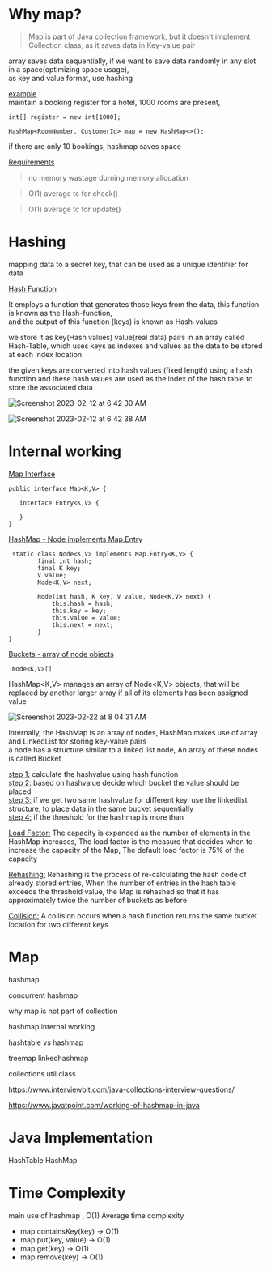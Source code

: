 # Why map?

> Map is part of Java collection framework, but it doesn't implement Collection class, as it saves data in Key-value pair   

array saves data sequentially, if we want to save data randomly in any slot in a space(optimizing space usage),   
as key and value format, use hashing

<ins>example</ins>    
maintain a booking register for a hotel, 1000 rooms are present,  

```
int[] register = new int[1000]; 

HashMap<RoomNumber, CustomerId> map = new HashMap<>();
```

if there are only 10 bookings, hashmap saves space  

<ins>Requirements</ins>    
> no memory wastage durning memory allocation

> O(1) average tc for check()

> O(1) average tc for update()


# Hashing

mapping data to a secret key, that can be used as a unique identifier for data    

<ins>Hash Function</ins>    

It employs a function that generates those keys from the data, this function is known as the Hash-function,     
and the output of this function (keys) is known as Hash-values    

we store it as key(Hash values) value(real data) pairs in an array called Hash-Table, which uses keys as indexes and values as the data to be stored at each index location

the given keys are converted into hash values (fixed length) using a hash function and these hash values are used as the index of the hash table to store the associated data

![Screenshot 2023-02-12 at 6 42 30 AM](https://user-images.githubusercontent.com/16437905/218287854-c8da66dc-7161-48fc-8ee4-a9d31e8f4ac5.png)

![Screenshot 2023-02-12 at 6 42 38 AM](https://user-images.githubusercontent.com/16437905/218287856-058f5d6f-290c-4f08-b9df-4d1eadfa6426.png)

# Internal working

<ins>Map Interface</ins>  
```
public interface Map<K,V> {

   interface Entry<K,V> {
   
   }
}
```

<ins>HashMap - Node implements Map.Entry</ins>    

```
 static class Node<K,V> implements Map.Entry<K,V> {
        final int hash;
        final K key;
        V value;
        Node<K,V> next;

        Node(int hash, K key, V value, Node<K,V> next) {
            this.hash = hash;
            this.key = key;
            this.value = value;
            this.next = next;
        }
}
```

<ins>Buckets - array of node objects</ins>  
```
 Node<K,V>[]
```
HashMap<K,V> manages an array of Node<K,V> objects, that will be replaced by another larger array if all of its elements has been assigned value  


![Screenshot 2023-02-22 at 8 04 31 AM](https://user-images.githubusercontent.com/16437905/220506430-d0527dfd-5471-4a24-a64d-a20e3eeebeef.png)



Internally, the HashMap is an array of nodes, HashMap makes use of array and LinkedList for storing key-value pairs  
a node has a structure similar to a linked list node, An array of these nodes is called Bucket  

<ins>step 1:</ins> calculate the hashvalue using hash function  
<ins>step 2:</ins> based on hashvalue decide which bucket the value should be placed    
<ins>step 3:</ins> if we get two same hashvalue for different key, use the linkedlist structure, to place data in the same bucket sequentially   
<ins>step 4:</ins> if the threshold for the hashmap is more than    

<ins>Load Factor:</ins> The capacity is expanded as the number of elements in the HashMap increases, The load factor is the measure that decides when to increase the capacity of the Map, The default load factor is 75% of the capacity

<ins>Rehashing:</ins> Rehashing is the process of re-calculating the hash code of already stored entries, When the number of entries in the hash table exceeds the threshold value, the Map is rehashed so that it has approximately twice the number of buckets as before

<ins>Collision:</ins> A collision occurs when a hash function returns the same bucket location for two different keys


# Map


hashmap

concurrent hashmap

why map is not part of collection

hashmap internal working

hashtable vs hashmap

treemap
linkedhashmap


collections util class

https://www.interviewbit.com/java-collections-interview-questions/

https://www.javatpoint.com/working-of-hashmap-in-java


# Java Implementation

HashTable 
HashMap



# Time Complexity


main use of hashmap , O(1) Average time complexity
- map.containsKey(key)  -> O(1)
- map.put(key, value)   -> O(1)
- map.get(key)          -> O(1)
- map.remove(key)       -> O(1)

